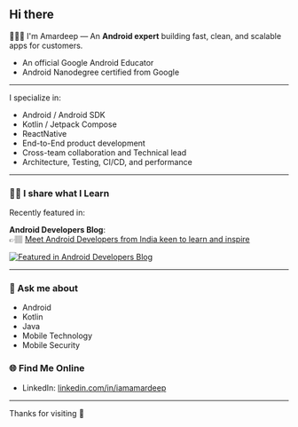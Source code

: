 ## Hi there 
🧑🏽‍💻 I'm Amardeep 
— An **Android expert** building fast, clean, and scalable apps for customers. 
- An official Google Android Educator
- Android Nanodegree certified from Google

---

I specialize in:
- Android / Android SDK
- Kotlin / Jetpack Compose
- ReactNative
- End-to-End product development
- Cross-team collaboration and Technical lead
- Architecture, Testing, CI/CD, and performance

---

### ✍🏽 I share what I Learn

Recently featured in:

**Android Developers Blog**:  
👉🏽 [Meet Android Developers from India keen to learn and inspire](https://android-developers.googleblog.com/2022/12/meet-android-developers-from-india-keen-to-learn-and-inspire.html)


[![Featured in Android Developers Blog](https://img.shields.io/badge/featured%20in-Android%20Developers%20Blog-blue?style=flat-square&logo=android)]([https://androidweekly.net/issues/issue-682](https://android-developers.googleblog.com/2022/12/meet-android-developers-from-india-keen-to-learn-and-inspire.html))

---

### 💬 Ask me about
- Android
- Kotlin
- Java
- Mobile Technology
- Mobile Security

### 🌐 Find Me Online

- LinkedIn: [linkedin.com/in/iamamardeep](https://www.linkedin.com/in/iamamardeep/)  

---

Thanks for visiting 🚀

<!--
**amardeepkumar/amardeepkumar** is a ✨ _special_ ✨ repository because its `README.md` (this file) appears on your GitHub profile.

Here are some ideas to get you started:

- 🔭 I’m currently working on ...
- 🌱 I’m currently learning ...
- 👯 I’m looking to collaborate on ...
- 🤔 I’m looking for help with ...
- 💬 Ask me about ...
- 📫 How to reach me: ...
- 😄 Pronouns: ...
- ⚡ Fun fact: ...
-->
